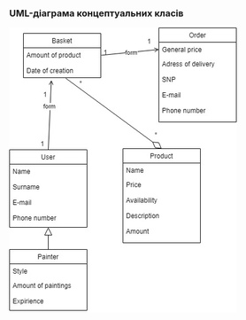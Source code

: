 ### UML-діаграма концептуальних класів
![](https://github.com/oleksandrblazhko/nai205-svetashov/blob/laboratory-work-8/2-SoftwareDesign/2.1-UMLConceptClasses/UML-ConceptClasses.jpg)
